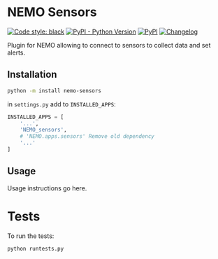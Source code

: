 # NEMO Sensors

[![Code style: black](https://img.shields.io/badge/code%20style-black-000000.svg)](https://github.com/psf/black)
[![PyPI - Python Version](https://img.shields.io/pypi/pyversions/NEMO-sensors?label=python)](https://www.python.org/downloads/release/python-3110/)
[![PyPI](https://img.shields.io/pypi/v/nemo-sensors?label=pypi%20version)](https://pypi.org/project/NEMO-sensors/)
[![Changelog](https://img.shields.io/github/v/release/usnistgov/NEMO-sensors?include_prereleases&label=changelog)](https://github.com/usnistgov/NEMO-sensors/releases)

Plugin for NEMO allowing to connect to sensors to collect data and set alerts.

## Installation

```bash
python -m install nemo-sensors
```

in `settings.py` add to `INSTALLED_APPS`:

```python
INSTALLED_APPS = [
    '...',
    'NEMO_sensors',
    # 'NEMO.apps.sensors' Remove old dependency
    '...'
]
```

## Usage

Usage instructions go here.

# Tests

To run the tests:
```bash
python runtests.py
```
